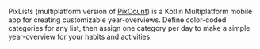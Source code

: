 PixLists (multiplatform version of [PixCount](https://github.com/Gathok/PixCount)) is a Kotlin Multiplatform mobile app for creating customizable year-overviews.
Define color-coded categories for any list, then assign one category per day to make a simple year-overview for your habits and activities.
